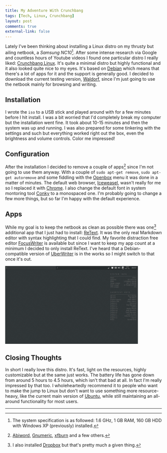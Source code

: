 ```yaml
---
title: My Adventure With Crunchbang
tags: [Tech, Linux, Crunchbang]
layout: post
comments: true
external-link: false
---
```


Lately I've been thinking about installing a Linux distro on my thrusty but ailing netbook, a *Samsung NC10*[^20121214-1]. After some intense research via Google and countless hours of Youtube videos I found one particular distro I really liked: [Crunchbang Linux](http://crunchbang.org/ "Crunchbang Linux"). It's quite a minimal distro but highly functional and it also looked quite nice to my eyes. It's based on [Debian](http://www.debian.org/ "Debian") which means that there's a lot of apps for it and the support is generally good. I decided to download the current testing version, [Waldorf](http://crunchbang.org/download/testing "Crunchbang Linux 11 Waldorf"), since I'm just going to use the netbook mainly for browsing and writing.

## Installation

I wrote the `iso` to a USB stick and played around with for a few minutes before I hit install. I was a bit worried that I'd completely break my computer but the installation went fine. It took about 10-15 minutes and then the system was up and running. I was also prepared for some tinkering with the settings and such but everything worked right out the box, even the brightness and volume controls. Color me impressed!

## Configuration

After the installation I decided to remove a couple of apps[^20121214-2] since I'm not going to use them anyway. With a couple of `sudo apt-get remove`, `sudo apt-get autoremove` and some fiddling with the [Openbox](http://openbox.org/ "Openbox") menu it was done in a matter of minutes. The default web browser, [Iceweasel](http://www.geticeweasel.org/ "Iceweasel"), wasn't really for me so I replaced it with [Chrome](www.google.com/chrome/ "Chrome"). I also change the default font in system montoring tool [Conky](http://conky.sourceforge.net/ "Conky") to a monospaced one. I'm probably going to change a few more things, but so far I'm happy with the default experience.

## Apps

While my goal is to keep the netbook as clean as possible there was one[^20121214-3] additional app that I just had to install: [ReText](http://sourceforge.net/p/retext/home/ReText/ "ReText"). It was the only real Markdown editor with syntax highlighting that I could find. My favorite distraction free editor [FocusWriter](http://gottcode.org/focuswriter/ "FocusWriter") is available but since I want to keep my app count at a minimum I decided to only install ReText. I've heard that a Debian-compatible version of [UberWriter](http://uberwriter.wolfvollprecht.de/ "UberWriter") is in the works so I might switch to that once it's out.

![Crunchbang Linux (Waldorf)](/images/blog/2012-12-14-crunchbang-waldorf.png "Crunchbang Linux (Waldorf)")

## Closing Thoughts

In short I really love this distro. It's fast, light on the resources, highly customizable but at the same just works. The battery life has gone down from around 5 hours to 4.5 hours, which isn't that bad at all. In fact I'm really impressed by that too. I wholeheartedly recommend it to people who want to make the jump to Linux but don't want to use something more resource-heavy, like the current main version of [Ubuntu](http://www.ubuntu.com/ "Ubuntu"), while still maintaining an all-around functionality for most users.

***

[^20121214-1]: The system specification is as followed: 1.6 GHz, 1 GB RAM, 160 GB HDD with Windows XP (previously) installed.
[^20121214-2]: [Abiword](http://www.abisource.com/ "Abiword"), [Gnumeric](http://projects.gnome.org/gnumeric/ "Gnumeric"), [xfburn](http://goodies.xfce.org/projects/applications/xfburn "xfburn") and a few others.
[^20121214-3]: I also installed [Dropbox](http://dropbox.com/ "Dropbox") but that's pretty much a given thing. 